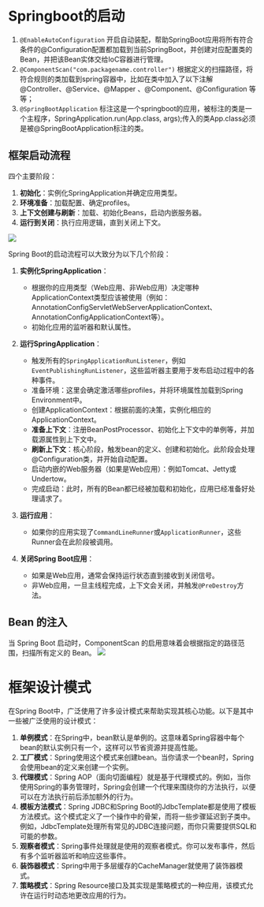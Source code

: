 

# Springboot的启动

1. `@EnableAutoConfiguration` 
    开启自动装配，帮助SpringBoot应用将所有符合条件的@Configuration配置都加载到当前SpringBoot，并创建对应配置类的Bean，并把该Bean实体交给IoC容器进行管理。
2. `@ComponentScan("com.packagename.controller")`
    根据定义的扫描路径，将符合规则的类加载到spring容器中，比如在类中加入了以下注解 @Controller、@Service、@Mapper 、@Component、@Configuration 等等；
3. `@SpringBootApplication` 
    标注这是一个springboot的应用，被标注的类是一个主程序，SpringApplication.run(App.class, args);传入的类App.class必须是被@SpringBootApplication标注的类。

## 框架启动流程

四个主要阶段：

1. **初始化**：实例化SpringApplication并确定应用类型。
2. **环境准备**：加载配置、确定profiles。
3. **上下文创建与刷新**：加载、初始化Beans，启动内嵌服务器。
4. **运行到关闭**：执行应用逻辑，直到关闭上下文。

![](http://img.070077.xyz/20221112132057.png)


Spring Boot的启动流程可以大致分为以下几个阶段：

1. **实例化SpringApplication**：
   - 根据你的应用类型（Web应用、非Web应用）决定哪种ApplicationContext类型应该被使用（例如：AnnotationConfigServletWebServerApplicationContext、AnnotationConfigApplicationContext等）。
   - 初始化应用的监听器和默认属性。

2. **运行SpringApplication**：
   - 触发所有的`SpringApplicationRunListener`，例如`EventPublishingRunListener`，这些监听器主要用于发布启动过程中的各种事件。
   - 准备环境：这里会确定激活哪些profiles，并将环境属性加载到Spring Environment中。
   - 创建ApplicationContext：根据前面的决策，实例化相应的ApplicationContext。
   - **准备上下文**：注册BeanPostProcessor、初始化上下文中的单例等，并加载源属性到上下文中。
   - **刷新上下文**：核心阶段，触发bean的定义、创建和初始化。此阶段会处理@Configuration类，并开始自动配置。
   - 启动内嵌的Web服务器（如果是Web应用）：例如Tomcat、Jetty或Undertow。
   - 完成启动：此时，所有的Bean都已经被加载和初始化，应用已经准备好处理请求了。

3. **运行应用**：
   - 如果你的应用实现了`CommandLineRunner`或`ApplicationRunner`，这些Runner会在此阶段被调用。

4. **关闭Spring Boot应用**：
   - 如果是Web应用，通常会保持运行状态直到接收到关闭信号。
   - 非Web应用，一旦主线程完成，上下文会关闭，并触发`@PreDestroy`方法。

## Bean 的注入

当 Spring Boot 启动时，ComponentScan 的启用意味着会根据指定的路径范围，扫描所有定义的 Bean。
![](http://img.070077.xyz/20221112152226.png)


# 框架设计模式

在Spring Boot中，广泛使用了许多设计模式来帮助实现其核心功能。以下是其中一些被广泛使用的设计模式：

1. **单例模式**：在Spring中，bean默认是单例的。这意味着Spring容器中每个bean的默认实例只有一个，这样可以节省资源并提高性能。
2. **工厂模式**：Spring使用这个模式来创建bean。当你请求一个bean时，Spring会使用bean的定义来创建一个实例。
3. **代理模式**：Spring AOP（面向切面编程）就是基于代理模式的。例如，当你使用Spring的事务管理时，Spring会创建一个代理来围绕你的方法执行，以便可以在方法执行前后添加额外的行为。
4. **模板方法模式**：Spring JDBC和Spring Boot的JdbcTemplate都是使用了模板方法模式。这个模式定义了一个操作中的骨架，而将一些步骤延迟到子类中。例如，JdbcTemplate处理所有常见的JDBC连接问题，而你只需要提供SQL和可能的参数。
5. **观察者模式**：Spring事件处理就是使用的观察者模式。你可以发布事件，然后有多个监听器监听和响应这些事件。
6. **装饰器模式**：Spring中用于多层缓存的CacheManager就使用了装饰器模式。
7. **策略模式**：Spring Resource接口及其实现是策略模式的一种应用，该模式允许在运行时动态地更改应用的行为。
